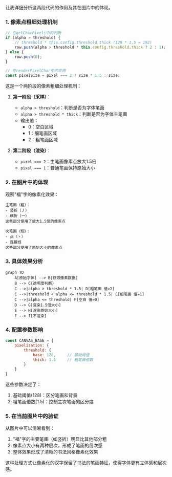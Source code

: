 让我详细分析这两段代码的作用及其在图片中的体现。

### 1. 像素点粗细处理机制

```javascript
// 在getCharPixels中的判断
if (alpha > threshold) {
    // threshold * this.config.threshold.thick (128 * 1.5 = 192)
    row.push(alpha > threshold * this.config.threshold.thick ? 2 : 1);
} else {
    row.push(0);
}

// 在renderPixelChar中的应用
const pixelSize = pixel === 2 ? size * 1.5 : size;
```

这是一个两阶段的像素粗细处理机制：

1. **第一阶段（采样）**：
   - `alpha > threshold`：判断是否为字体笔画
   - `alpha > threshold * thick`：判断是否为字体主笔画
   - 输出值：
     - 0：空白区域
     - 1：细笔画区域
     - 2：粗笔画区域

2. **第二阶段（渲染）**：
   - `pixel === 2`：主笔画像素点放大1.5倍
   - `pixel === 1`：普通笔画保持原始大小

### 2. 在图片中的体现

观察"福"字的像素化效果：

```
主笔画（粗）：
- 竖折（丿）
- 横折（一）
这些部分使用了放大1.5倍的像素点

次笔画（细）：
- 点（丶）
- 连接线
这些部分使用了原始大小的像素点
```

### 3. 具体效果分析

```mermaid
graph TD
    A[原始字体] --> B[获取像素数据]
    B --> C{透明度判断}
    C -->|alpha > threshold * 1.5| D[粗笔画 值=2]
    C -->|threshold < alpha <= threshold * 1.5| E[细笔画 值=1]
    C -->|alpha <= threshold| F[空白 值=0]
    D --> G[渲染1.5倍大小]
    E --> H[渲染原始大小]
    F --> I[不渲染]
```

### 4. 配置参数影响

```javascript
const CANVAS_BASE = {
    pixelization: {
        threshold: {
            base: 128,     // 基础阈值
            thick: 1.5     // 粗笔画倍数
        }
    }
}
```

这些参数决定了：
1. 基础阈值(128)：区分笔画和背景
2. 粗笔画倍数(1.5)：控制主次笔画的区分度

### 5. 在当前图片中的验证

从图片中可以清晰看到：
1. "福"字的主要笔画（如竖折）明显比其他部分粗
2. 像素点大小有两种层次，形成了笔画的层次感
3. 整体效果形成了清晰的书法风格像素化效果

这种处理方式让像素化的汉字保留了书法的笔画特征，使得字体更有立体感和层次感。
